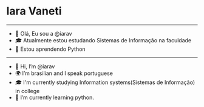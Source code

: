 # Iara Vaneti
-------------------------------------------------------------------------------------
- 👋 Olá, Eu sou a @iarav
- 🎓 Atualmente estou estudando Sistemas de Informação na faculdade
- 🌱 Estou aprendendo Python
-------------------------------------------------------------------------------------
- 👋 Hi, I’m @iarav
- 🌍 I’m brasilian and I speak portuguese
- 🎓 I'm currently studying Information systems(Sistemas de Informação) in college
- 🌱 I’m currently learning python.

<!---
iarav/iarav is a ✨ special ✨ repository because its `README.md` (this file) appears on your GitHub profile.
You can click the Preview link to take a look at your changes.
--->
